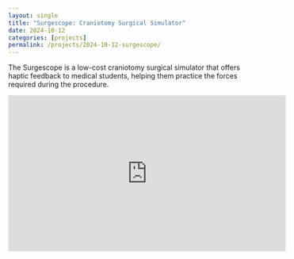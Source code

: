 ```yaml
---
layout: single
title: "Surgescope: Craniotomy Surgical Simulator"
date: 2024-10-12
categories: [projects]
permalink: /projects/2024-10-12-surgescope/
---
```

The Surgescope is a low-cost craniotomy surgical simulator that offers haptic feedback to medical students, helping them practice the forces required during the procedure.

<iframe width="560" height="315" src="https://www.youtube.com/embed/PRt671Dtub8" frameborder="0" allowfullscreen></iframe>
